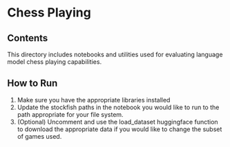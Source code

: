 # Chess Playing

## Contents
This directory includes notebooks and utilities used for evaluating language model chess playing capabilities.

## How to Run

1. Make sure you have the appropriate libraries installed
2. Update the stockfish paths in the notebook you would like to run to the path appropriate for your file system.
3. (Optional) Uncomment and use the load_dataset huggingface function to download the appropriate data if you would like to change the subset of games used.